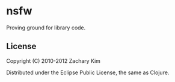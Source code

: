 # nsfw

Proving ground for library code.

## License

Copyright (C) 2010-2012 Zachary Kim

Distributed under the Eclipse Public License, the same as Clojure.
